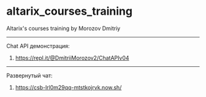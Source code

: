 # altarix_courses_training
Altarix's courses training by Morozov Dmitriy
****
Chat API демонстрация:    
 1.  https://repl.it/@DmitriiMorozov2/ChatAPIv04 
 ****
Развернутый чат:    
 1.  https://csb-lrl0m29qq-mtstkojrvk.now.sh/
